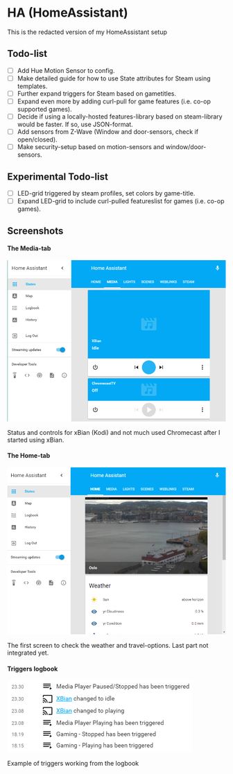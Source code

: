# HA (HomeAssistant)

This is the redacted version of my HomeAssistant setup

## Todo-list
- [ ] Add Hue Motion Sensor to config.
- [ ] Make detailed guide for how to use State attributes for Steam using templates.
- [ ] Further expand triggers for Steam based on gametitles.
- [ ] Expand even more by adding curl-pull for game features (i.e. co-op supported games).
- [ ] Decide if using a locally-hosted features-library based on steam-library would be faster. If so, use JSON-format.
- [ ] Add sensors from Z-Wave (Window and door-sensors, check if open/closed).
- [ ] Make security-setup based on motion-sensors and window/door-sensors.

## Experimental Todo-list
- [ ] LED-grid triggered by steam profiles, set colors by game-title.
- [ ] Expand LED-grid to include curl-pulled featureslist for games (i.e. co-op games).

## Screenshots
#### The Media-tab
![screenshot1](screens/screenshot1.PNG)

Status and controls for xBian (Kodi) and not much used Chromecast after I started using xBian.
#### The Home-tab
![screenshot2](screens/screenshot2.PNG)

The first screen to check the weather and travel-options. Last part not integrated yet.
#### Triggers logbook
![triggers_tested](screens/triggers_tested.PNG)

Example of triggers working from the logbook
